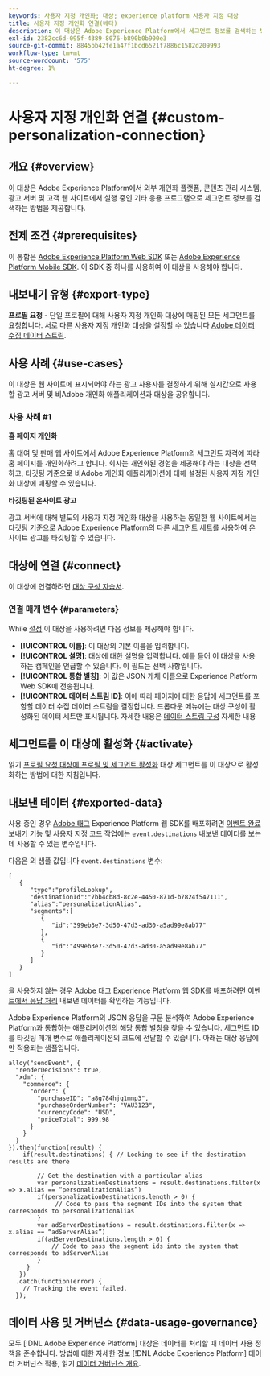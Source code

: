 ```yaml
---
keywords: 사용자 지정 개인화; 대상; experience platform 사용자 지정 대상
title: 사용자 지정 개인화 연결(베타)
description: 이 대상은 Adobe Experience Platform에서 세그먼트 정보를 검색하는 방법으로 사이트에서 실행 중인 외부 개인화, 콘텐츠 관리 시스템, 광고 서버 및 기타 애플리케이션을 제공합니다. 이 대상은 사용자 프로필 세그먼트 멤버십에 따라 실시간 개인화를 제공합니다.
exl-id: 2382cc6d-095f-4389-8076-b890b0b900e3
source-git-commit: 8845bb42fe1a47f1bcd6521f7886c1582d209993
workflow-type: tm+mt
source-wordcount: '575'
ht-degree: 1%

---
```


# 사용자 지정 개인화 연결 {#custom-personalization-connection}

## 개요 {#overview}

이 대상은 Adobe Experience Platform에서 외부 개인화 플랫폼, 콘텐츠 관리 시스템, 광고 서버 및 고객 웹 사이트에서 실행 중인 기타 응용 프로그램으로 세그먼트 정보를 검색하는 방법을 제공합니다.

## 전제 조건 {#prerequisites}

이 통합은 [Adobe Experience Platform Web SDK](../../../edge/home.md) 또는 [Adobe Experience Platform Mobile SDK](https://aep-sdks.gitbook.io/docs/). 이 SDK 중 하나를 사용하여 이 대상을 사용해야 합니다.

## 내보내기 유형 {#export-type}

**프로필 요청** - 단일 프로필에 대해 사용자 지정 개인화 대상에 매핑된 모든 세그먼트를 요청합니다. 서로 다른 사용자 지정 개인화 대상을 설정할 수 있습니다 [Adobe 데이터 수집 데이터 스트림](../../../edge/fundamentals/datastreams.md).

## 사용 사례 {#use-cases}

이 대상은 웹 사이트에 표시되어야 하는 광고 사용자를 결정하기 위해 실시간으로 사용할 광고 서버 및 비Adobe 개인화 애플리케이션과 대상을 공유합니다.

### 사용 사례 #1

**홈 페이지 개인화**

홈 대여 및 판매 웹 사이트에서 Adobe Experience Platform의 세그먼트 자격에 따라 홈 페이지를 개인화하려고 합니다. 회사는 개인화된 경험을 제공해야 하는 대상을 선택하고, 타깃팅 기준으로 비Adobe 개인화 애플리케이션에 대해 설정된 사용자 지정 개인화 대상에 매핑할 수 있습니다.

**타깃팅된 온사이트 광고**

광고 서버에 대해 별도의 사용자 지정 개인화 대상을 사용하는 동일한 웹 사이트에서는 타깃팅 기준으로 Adobe Experience Platform의 다른 세그먼트 세트를 사용하여 온사이트 광고를 타깃팅할 수 있습니다.

## 대상에 연결 {#connect}

이 대상에 연결하려면 [대상 구성 자습서](../../ui/connect-destination.md).

### 연결 매개 변수 {#parameters}

While [설정](../../ui/connect-destination.md) 이 대상을 사용하려면 다음 정보를 제공해야 합니다.

* **[!UICONTROL 이름]**: 이 대상의 기본 이름을 입력합니다.
* **[!UICONTROL 설명]**: 대상에 대한 설명을 입력합니다. 예를 들어 이 대상을 사용하는 캠페인을 언급할 수 있습니다. 이 필드는 선택 사항입니다.
* **[!UICONTROL 통합 별칭]**: 이 값은 JSON 개체 이름으로 Experience Platform Web SDK에 전송됩니다.
* **[!UICONTROL 데이터 스트림 ID]**: 이에 따라 페이지에 대한 응답에 세그먼트를 포함할 데이터 수집 데이터 스트림을 결정합니다. 드롭다운 메뉴에는 대상 구성이 활성화된 데이터 세트만 표시됩니다. 자세한 내용은 [데이터 스트림 구성](../../../edge/fundamentals/datastreams.md) 자세한 내용

## 세그먼트를 이 대상에 활성화 {#activate}

읽기 [프로필 요청 대상에 프로필 및 세그먼트 활성화](../../ui/activate-profile-request-destinations.md) 대상 세그먼트를 이 대상으로 활성화하는 방법에 대한 지침입니다.

## 내보낸 데이터 {#exported-data}

사용 중인 경우 [Adobe 태그](../../../tags/home.md) Experience Platform 웹 SDK를 배포하려면 [이벤트 완료 보내기](../../../edge/extension/event-types.md) 기능 및 사용자 지정 코드 작업에는 `event.destinations` 내보낸 데이터를 보는 데 사용할 수 있는 변수입니다.

다음은 의 샘플 값입니다 `event.destinations` 변수:

```
[
   {
      "type":"profileLookup",
      "destinationId":"7bb4cb8d-8c2e-4450-871d-b7824f547111",
      "alias":"personalizationAlias",
      "segments":[
         {
            "id":"399eb3e7-3d50-47d3-ad30-a5ad99e8ab77"
         },
         {
            "id":"499eb3e7-3d50-47d3-ad30-a5ad99e8ab77"
         }
      ]
   }
]
```

을 사용하지 않는 경우 [Adobe 태그](../../../tags/home.md) Experience Platform 웹 SDK를 배포하려면 [이벤트에서 응답 처리](../../../edge/fundamentals/tracking-events.md#handling-responses-from-events) 내보낸 데이터를 확인하는 기능입니다.

Adobe Experience Platform의 JSON 응답을 구문 분석하여 Adobe Experience Platform과 통합하는 애플리케이션의 해당 통합 별칭을 찾을 수 있습니다. 세그먼트 ID를 타깃팅 매개 변수로 애플리케이션의 코드에 전달할 수 있습니다. 아래는 대상 응답에만 적용되는 샘플입니다.

```
alloy("sendEvent", {
  "renderDecisions": true,
  "xdm": {
    "commerce": {
      "order": {
        "purchaseID": "a8g784hjq1mnp3",
        "purchaseOrderNumber": "VAU3123",
        "currencyCode": "USD",
        "priceTotal": 999.98
      }
    }
  }
}).then(function(result) {
    if(result.destinations) { // Looking to see if the destination results are there
 
        // Get the destination with a particular alias
        var personalizationDestinations = result.destinations.filter(x => x.alias == “personalizationAlias”)
        if(personalizationDestinations.length > 0) {
             // Code to pass the segment IDs into the system that corresponds to personalizationAlias
        }
        var adServerDestinations = result.destinations.filter(x => x.alias == “adServerAlias”)
        if(adServerDestinations.length > 0) {
            // Code to pass the segment ids into the system that corresponds to adServerAlias
        }
     }
   })
  .catch(function(error) {
    // Tracking the event failed.
  });
```


## 데이터 사용 및 거버넌스 {#data-usage-governance}

모두 [!DNL Adobe Experience Platform] 대상은 데이터를 처리할 때 데이터 사용 정책을 준수합니다. 방법에 대한 자세한 정보 [!DNL Adobe Experience Platform] 데이터 거버넌스 적용, 읽기 [데이터 거버넌스 개요](../../../data-governance/home.md).
